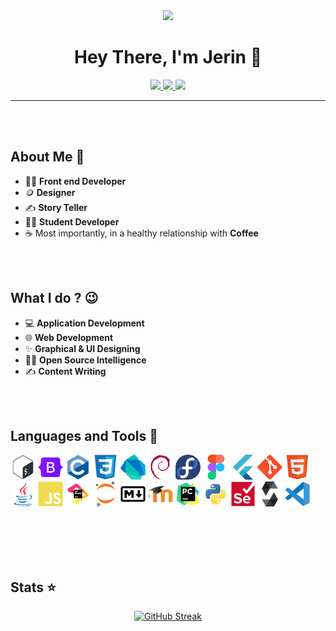 <div id="header" align="center">
  <img src="https://media.giphy.com/media/f3iwJFOVOwuy7K6FFw/giphy.gif"/>
</div>

<div id="greeting" align="center">
  <h1> Hey There, I'm Jerin &#128075; </h1>  
</div>

<div id="social-media" align="center">
<a href="https://www.linkedin.com/in/jerin-joy-930252203/">
<img src = "https://img.shields.io/badge/LinkedIn-white?style=for-the-badge&logo=linkedin&labelColor=blue">
</a>

<a href="https://twitter.com/Jerin_2001">
<img src ="https://img.shields.io/badge/Twitter-white?style=for-the-badge&logo=twitter">
</a>

<a href="mailto:jerinjoy2482001@gmail.com">
<img src ="https://img.shields.io/badge/GMAIL-white?style=for-the-badge&logo=gmail">
</a>
</div>

--- 
<br><br>
## About Me 👨  <br>
* 👨‍💻 **Front end Developer**
* 🪙 **Designer**
* ✍️ **Story Teller** 
* 🧑‍🎓 **Student Developer** 
* ☕ Most importantly, in a healthy relationship with **Coffee**
  
<br><br>
## What I do ? 😉  <br>
* 💻 **Application Development**
* 🌐 **Web Development**
* ✨ **Graphical & UI Designing**
* 🕵️‍♂️ **Open Source Intelligence**
* ✍️ **Content Writing**

<br><br>
## Languages and Tools 🧰
<div class=icons design="inline">
  <img src="https://github.com/devicons/devicon/blob/master/icons/bash/bash-original.svg" width="40px" height="40px" title="Bash Scripting">
  <img src="https://github.com/devicons/devicon/blob/master/icons/bootstrap/bootstrap-original.svg" width="40px" height="40px" title="Bootstrap">
  <img src="https://github.com/devicons/devicon/blob/master/icons/c/c-original.svg" width="40px" height="40px" title="C Language">
  <img src="https://github.com/devicons/devicon/blob/master/icons/css3/css3-original.svg" width="40px" height="40px" title="CSS3">
  <img src="https://github.com/devicons/devicon/blob/master/icons/dart/dart-original.svg" width="40px" height="40px" title="Dart Language">
  <img src="https://github.com/devicons/devicon/blob/master/icons/debian/debian-original.svg" width="40px" height="40px" title="Debian System">
  <img src="https://github.com/devicons/devicon/blob/master/icons/fedora/fedora-original.svg" width="40px" height="40px" title="Fedora System">
  <img src="https://github.com/devicons/devicon/blob/master/icons/figma/figma-original.svg" width="40px" height="40px" title="Figma">
  <img src="https://github.com/devicons/devicon/blob/master/icons/flutter/flutter-original.svg" width="40px" height="40px" title="Flutter">
  <img src="https://github.com/devicons/devicon/blob/master/icons/git/git-original.svg" width="40px" height="40px" title="Git">
  <img src="https://github.com/devicons/devicon/blob/master/icons/html5/html5-original.svg" width="40px" height="40px" title="HTML5">    
  <img src="https://github.com/devicons/devicon/blob/master/icons/java/java-original.svg" width="40px" height="40px" title="Java Language">
  <img src="https://github.com/devicons/devicon/blob/master/icons/javascript/javascript-plain.svg" width="40px" height="40px" title="Javascript"> 
  <img src="https://github.com/devicons/devicon/blob/master/icons/jetbrains/jetbrains-original.svg" width="40px" height="40px" title="JetBrains"> 
  <img src="https://github.com/devicons/devicon/blob/master/icons/jupyter/jupyter-original.svg" width="40px" height="40px" title="Jupyter"> 
  <img src="https://github.com/devicons/devicon/blob/master/icons/markdown/markdown-original.svg" width="40px" height="40px" title="Markdown"> 
  <img src="https://github.com/devicons/devicon/blob/master/icons/moodle/moodle-original.svg" width="40px" height="40px" title="Moodle"> 
  <img src="https://github.com/devicons/devicon/blob/master/icons/pycharm/pycharm-original.svg" width="40px" height="40px" title="PyCharm">
  <img src="https://github.com/devicons/devicon/blob/master/icons/python/python-original.svg" width="40px" height="40px" title="Python"> 
  <img src="https://github.com/devicons/devicon/blob/master/icons/selenium/selenium-original.svg" width="40px" height="40px" title="Selenium"> 
  <img src="https://github.com/devicons/devicon/blob/master/icons/solidity/solidity-original.svg" width="40px" height="40px" title="Solidity">
  <img src="https://github.com/devicons/devicon/blob/master/icons/vscode/vscode-original.svg" width="40px" height="40px" title="VS Code"> 
</div>
<br>
<br>

<br><br>
## Stats ⭐
<div class="stats" align="center">
  
[![GitHub Streak](http://github-readme-streak-stats.herokuapp.com?user=Akash-Vijay&theme=dark&hide_border=true&date_format=M%20j%5B%2C%20Y%5D)](https://git.io/streak-stats)
  
</div>


